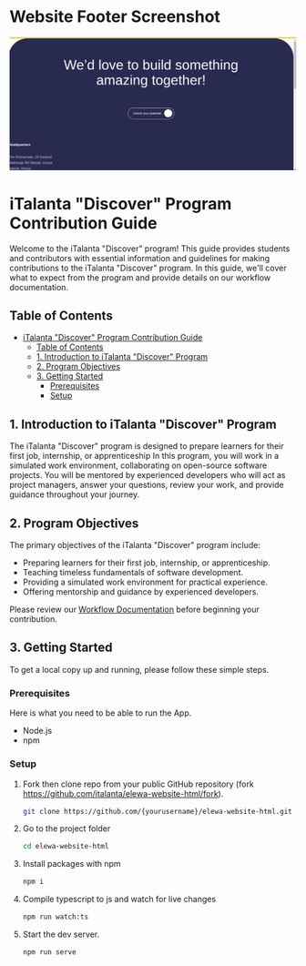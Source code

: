 # Website Footer Screenshot

![Footer](image.png)

# iTalanta "Discover" Program Contribution Guide

Welcome to the iTalanta "Discover" program! This guide provides students and contributors with essential information and guidelines for making contributions to the iTalanta "Discover" program. In this guide, we'll cover what to expect from the program and provide details on our workflow documentation.

## Table of Contents

- [iTalanta "Discover" Program Contribution Guide](#italanta-discover-program-contribution-guide)
  - [Table of Contents](#table-of-contents)
  - [1. Introduction to iTalanta "Discover" Program](#1-introduction-to-italanta-discover-program)
  - [2. Program Objectives](#2-program-objectives)
  - [3. Getting Started](#3-getting-started)
    - [Prerequisites](#prerequisites)
    - [Setup](#setup)

## 1. Introduction to iTalanta "Discover" Program

The iTalanta "Discover" program is designed to prepare learners for their first job, internship, or apprenticeship In this program, you will work in a simulated work environment, collaborating on open-source software projects. You will be mentored by experienced developers who will act as project managers, answer your questions, review your work, and provide guidance throughout your journey.

## 2. Program Objectives

The primary objectives of the iTalanta "Discover" program include:

- Preparing learners for their first job, internship, or apprenticeship.
- Teaching timeless fundamentals of software development.
- Providing a simulated work environment for practical experience.
- Offering mentorship and guidance by experienced developers.

Please review our [Workflow Documentation](./WORKFLOW-DOCUMENTATION.md) before beginning your contribution.

## 3. Getting Started

To get a local copy up and running, please follow these simple steps.

### Prerequisites

Here is what you need to be able to run the App.

- Node.js
- npm

### Setup

1. Fork then clone repo from your public GitHub repository (fork <https://github.com/italanta/elewa-website-html/fork>).

   ```sh
   git clone https://github.com/{yourusername}/elewa-website-html.git
   ```

2. Go to the project folder

   ```sh
   cd elewa-website-html
   ```

3. Install packages with npm

   ```sh
   npm i
   ```

4. Compile typescript to js and watch for live changes

   ```sh
   npm run watch:ts
   ```

5. Start the dev server.

   ```sh
   npm run serve
   ```
